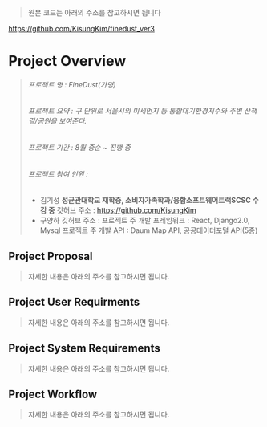 > 원본 코드는 아래의 주소를 참고하시면 됩니다

https://github.com/KisungKim/finedust_ver3

# Project Overview

> ###### 프로젝트 명 : FineDust(*가명*)
> ###### 프로젝트 요약 : 구 단위로 서울시의 미세먼지 등 통합대기환경지수와 주변 산책길/공원을 보여준다. 
> ###### 프로젝트 기간 : 8월 중순 ~ 진행 중 
> ###### 프로젝트 참여 인원 : 
> * 김기성
> **성균관대학교 재학중, 소비자가족학과/융합소프트웨어트랙SCSC 수강 중**
> 깃허브 주소 : https://github.com/KisungKim
> * 구양하
> 깃허브 주소 : 
> 프로젝트 주 개발 프레임워크 : React, Django2.0, Mysql
> 프로젝트 주 개발 API : Daum Map API, 공공데이터포털 API(5종)

## Project Proposal

> 자세한 내용은 아래의 주소를 참고하시면 됩니다.

## Project User Requirments

> 자세한 내용은 아래의 주소를 참고하시면 됩니다.

## Project System Requirements

> 자세한 내용은 아래의 주소를 참고하시면 됩니다.

## Project Workflow

> 자세한 내용은 아래의 주소를 참고하시면 됩니다.
